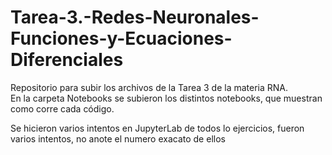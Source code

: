 # Tarea-3.-Redes-Neuronales-Funciones-y-Ecuaciones-Diferenciales
Repositorio para subir los archivos de la Tarea 3 de la materia RNA.  
En la carpeta Notebooks se subieron los distintos notebooks, que muestran como corre cada código.

Se hicieron varios intentos en JupyterLab de todos lo ejercicios, fueron varios intentos, no anote el numero exacato de ellos
